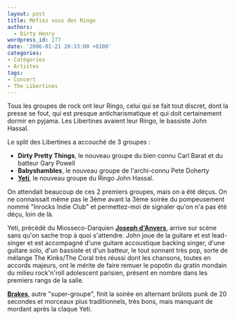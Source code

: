 ```yaml
---
layout: post
title: Méfiez vous des Ringo
authors:
  - Dirty Henry
wordpress_id: 277
date: '2006-01-21 20:33:00 +0100'
categories:
- Catégories
- Artistes
tags:
- Concert
- The Libertines
---
```

Tous les groupes de rock ont leur Ringo, celui qui se fait tout discret, dont la presse se fout, qui est presque anticharismatique et qui doit certainement dormir en pyjama. Les Libertines avaient leur Ringo, le bassiste John Hassal.

Le split des Libertines a accouché de 3 groupes :
- __Dirty Pretty Things__, le nouveau groupe du bien connu Carl Barat et du batteur Gary Powell
- __Babyshambles__, le nouveau groupe de l'archi-connu Pete Doherty
- [__Yeti__](http://www.myspace.com/yetiintelligence), le nouveau groupe du Ringo John Hassal.

On attendait beaucoup de ces 2 premiers groupes, mais on a été déçus. On ne connaissait même pas le 3ème avant la 3ème soirée du pompeusement nommé "Inrocks Indie Club" et permettez-moi de signaler qu'on n'a pas été déçu, loin de là.

Yeti, précédé du Miosseco-Darquien [__Joseph d'Anvers__](http://www.josephdanvers.com), arrive sur scène sans qu'on sache trop à quoi s'attendre. John joue de la guitare et est lead-singer et est accompagné d'une guitare accoustique backing singer, d'une guitare solo, d'un bassiste et d'un batteur, le tout sonnant très pop, sorte de mélange The Kinks/The Coral très réussi dont les chansons, toutes en accords majeurs, ont le mérite de faire remuer le popotin du gratin mondain du milieu rock'n'roll adolescent parisien, présent en nombre dans les premiers rangs de la salle.

[__Brakes__](http://www.brakesbrakesbrakes.com), autre "super-groupe", finit la soirée en alternant brûlots punk de 20 secondes et morceaux plus traditionnels, très bons, mais manquant de mordant après la claque Yeti.
